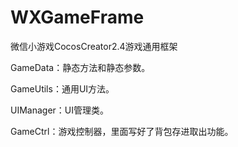 # WXGameFrame
微信小游戏CocosCreator2.4游戏通用框架

GameData：静态方法和静态参数。

GameUtils：通用UI方法。

UIManager：UI管理类。

GameCtrl：游戏控制器，里面写好了背包存进取出功能。